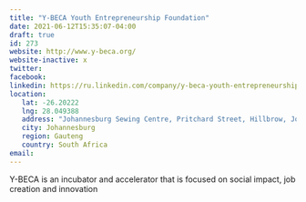 ```yaml
---
title: "Y-BECA Youth Entrepreneurship Foundation"
date: 2021-06-12T15:35:07-04:00
draft: true
id: 273
website: http://www.y-beca.org/
website-inactive: x
twitter: 
facebook: 
linkedin: https://ru.linkedin.com/company/y-beca-youth-entrepreneurship-foundation
location: 
   lat: -26.20222
   lng: 28.049388
   address: "Johannesburg Sewing Centre, Pritchard Street, Hillbrow, Johannesburg, South Africa"
   city: Johannesburg
   region: Gauteng
   country: South Africa
email: 
---
```

Y-BECA is an incubator and accelerator that is focused on social impact, job creation and innovation
